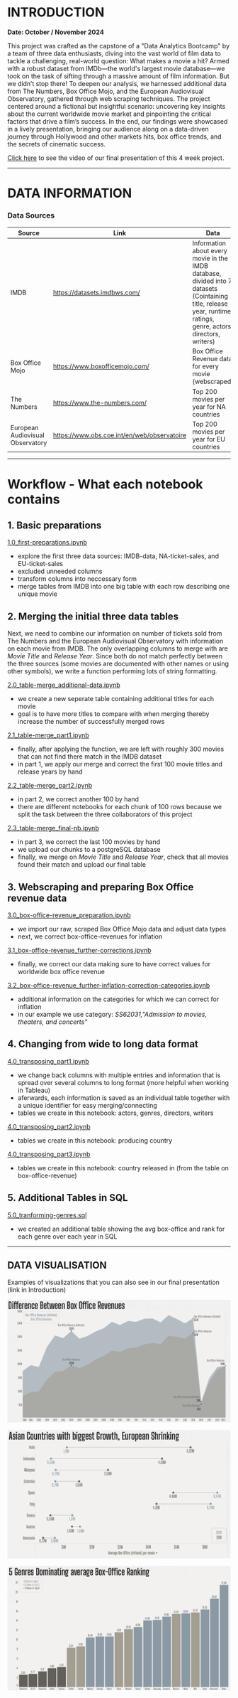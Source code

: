 # INTRODUCTION
**Date: October / November 2024**

This project was crafted as the capstone of a "Data Analytics Bootcamp" by a team of three data enthusiasts, diving into the vast world of film data to tackle a challenging, real-world question: What makes a movie a hit?
Armed with a robust dataset from IMDb—the world's largest movie database—we took on the task of sifting through a massive amount of film information. But we didn’t stop there! To deepen our analysis, we harnessed additional data from The Numbers, Box Office Mojo, and the European Audiovisual Observatory, gathered through web scraping techniques.
The project centered around a fictional but insightful scenario: uncovering key insights about the current worldwide movie market and pinpointing the critical factors that drive a film’s success. In the end, our findings were showcased in a lively presentation, bringing our audience along on a data-driven journey through Hollywood and other markets hits, box office trends, and the secrets of cinematic success.

[Click here](https://youtu.be/wkeVFN3-ecQ) to see the video of our final presentation of this 4 week project.

---


# DATA INFORMATION
### Data Sources
Source | Link | Data
-------- | -------- | --------
IMDB | https://datasets.imdbws.com/ | Information about every movie in the IMDB database, divided into 7 datasets (Cointaining title, release year, runtime, ratings, genre, actors, directors, writers)
Box Office Mojo | https://www.boxofficemojo.com/ | Box Office Revenue data for every movie (webscraped)
The Numbers | https://www.the-numbers.com/ | Top 200 movies per year for NA countries
European Audiovisual Observatory | https://www.obs.coe.int/en/web/observatoire | Top 200 movies per year for EU countries

---

# Workflow - What each notebook contains

## 1. Basic preparations

[1.0_first-preparations.ipynb](1.0_first-preparations.ipynb)
- explore the first three data sources: IMDB-data, NA-ticket-sales, and EU-ticket-sales
- excluded unneeded columns
- transform columns into neccessary form
- merge tables from IMDB into one big table with each row describing one unique movie

## 2. Merging the initial three data tables

Next, we need to combine our information on number of tickets sold from The Numbers and the European Audiovisual Observatory with information on each movie from IMDB. 
The only overlapping columns to merge with are _Movie Title_ and _Release Year_. Since both do not match perfectly between the three sources 
(some movies are documented with other names or using other symbols), we write a function performing lots of string formatting. 

[2.0_table-merge_additional-data.ipynb](2.0_table-merge_additional-data.ipynb)
- we create a new seperate table containing additional titles for each movie
- goal is to have more titles to compare with when merging thereby increase the number of successfully merged rows

[2.1_table-merge_part1.ipynb](2.1_table-merge_part1.ipynb)
- finally, after applying the function, we are left with roughly 300 movies that can not find there match in the IMDB dataset
- in part 1, we apply our merge and correct the first 100 movie titles and release years by hand

[2.2_table-merge_part2.ipynb](2.2_table-merge_part2.ipynb)
- in part 2, we correct another 100 by hand
- there are different notebooks for each chunk of 100 rows because we split the task between the three collaborators of this project

[2.3_table-merge_final-nb.ipynb](2.3_table-merge_final-nb.ipynb)
- in part 3, we correct the last 100 movies by hand
- we upload our chunks to a postgreSQL database
- finally, we merge on _Movie Title_ and _Release Year_, check that all movies found their match and upload our final table

## 3. Webscraping and preparing Box Office revenue data

[3.0_box-office-revenue_preparation.ipynb](3.0_box-office-revenue_preparation.ipynb)
- we import our raw, scraped Box Office Mojo data and adjust data types
- next, we correct box-office-revenues for inflation

[3.1_box-office-revenue_further-corrections.ipynb](3.1_box-office-revenue_further-corrections.ipynb)
- finally, we correct our data making sure to have correct values for worldwide box office revenue

[3.2_box-office-revenue_further-inflation-correction-categories.ipynb](3.2_box-office-revenue_further-inflation-correction-categories.ipynb)
- additional information on the categories for which we can correct for inflation
- in our example we use category: _SS62031,"Admission to movies, theaters, and concerts"_


## 4. Changing from wide to long data format

[4.0_transposing_part1.ipynb](4.0_transposing_part1.ipynb)
- we change back columns with multiple entries and information that is spread over several columns to long format (more helpful when working in Tableau)
- aferwards, each information is saved as an individual table together with a unique identifier for easy merging/connecting
- tables we create in this notebook: actors, genres, directors, writers

[4.0_transposing_part2.ipynb](4.0_transposing_part2.ipynb)
- tables we create in this notebook: producing country

[4.0_transposing_part3.ipynb](4.0_transposing_part3.ipynb)
- tables we create in this notebook: country released in (from the table on box-office-revenue)


## 5. Additional Tables in SQL

[5.0_tranforming-genres.sql](5.0_tranforming-genres.sql)
- we created an additional table showing the avg box-office and rank for each genre over each year in SQL


---


## DATA VISUALISATION
Examples of visualizations that you can also see in our final presentation (link in Introduction)

![Inflation Correction Highlighting](pictures/Inflation_correction_graph.png)

![Changes in Avg Box Office for different Countries](pictures/dumbbell_graph.png)

![Occurences in Top 5 Genres](pictures/top_5-genres_graph.png)
